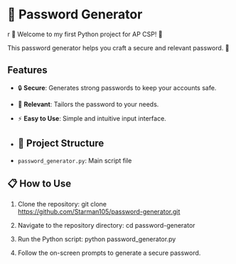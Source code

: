 # 🔐 Password Generator
r
🎉 Welcome to my first Python project for AP CSP! 🎉

This password generator helps you craft a secure and relevant password. 🚀

## Features
- 🔒 **Secure**: Generates strong passwords to keep your accounts safe.
- 🎯 **Relevant**: Tailors the password to your needs.
- ⚡ **Easy to Use**: Simple and intuitive input interface.
  
- ## 📂 Project Structure
- `password_generator.py`: Main script file

## 📋 How to Use
1. Clone the repository:
git clone https://github.com/Starman105/password-generator.git

2. Navigate to the repository directory:
cd password-generator

3. Run the Python script:
python password_generator.py

4. Follow the on-screen prompts to generate a secure password.
